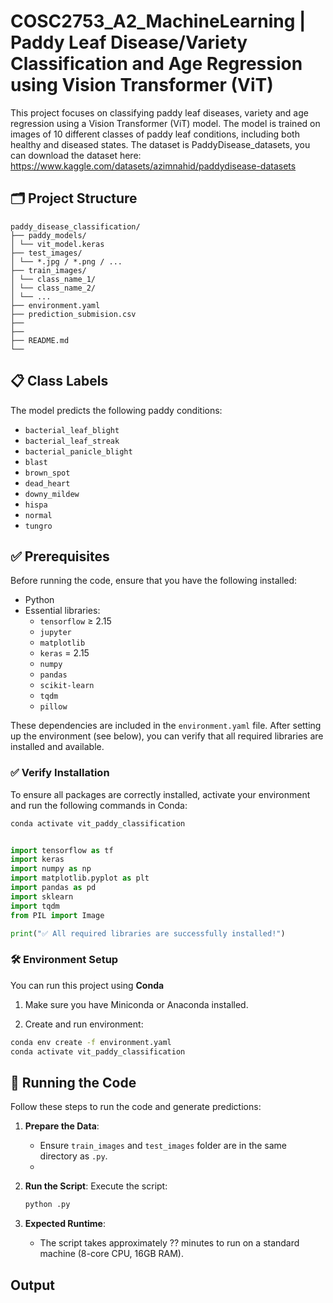 # COSC2753_A2_MachineLearning | Paddy Leaf Disease/Variety Classification and Age Regression using Vision Transformer (ViT)

This project focuses on classifying paddy leaf diseases, variety and age regression using a Vision Transformer (ViT) model. The model is trained on images of 10 different classes of paddy leaf conditions, including both healthy and diseased states. The dataset is PaddyDisease_datasets, you can download the dataset here: https://www.kaggle.com/datasets/azimnahid/paddydisease-datasets

## 🗂️ Project Structure
```
paddy_disease_classification/
├── paddy_models/ 
│ └── vit_model.keras
├── test_images/ 
│ └── *.jpg / *.png / ...
├── train_images/ 
│ └── class_name_1/
│ └── class_name_2/
│ └── ...
├── environment.yaml 
├── prediction_submision.csv
├── 
├── 
├── README.md
└── 
```



## 📋 Class Labels

The model predicts the following paddy conditions:
- `bacterial_leaf_blight`
- `bacterial_leaf_streak`
- `bacterial_panicle_blight`
- `blast`
- `brown_spot`
- `dead_heart`
- `downy_mildew`
- `hispa`
- `normal`
- `tungro`
  
## ✅ Prerequisites

Before running the code, ensure that you have the following installed:

- Python 
- Essential libraries:
  - `tensorflow` ≥ 2.15
  - `jupyter`
  - `matplotlib`
  - `keras` = 2.15
  - `numpy`
  - `pandas`
  - `scikit-learn`
  - `tqdm`
  - `pillow`

These dependencies are included in the `environment.yaml` file. After setting up the environment (see below), you can verify that all required libraries are installed and available.

### ✅ Verify Installation

To ensure all packages are correctly installed, activate your environment and run the following commands in Conda:

```bash
conda activate vit_paddy_classification
```
```python

import tensorflow as tf
import keras
import numpy as np
import matplotlib.pyplot as plt
import pandas as pd
import sklearn
import tqdm
from PIL import Image

print("✅ All required libraries are successfully installed!")

```

### 🛠️ Environment Setup

You can run this project using **Conda**

1. Make sure you have Miniconda or Anaconda installed.

2. Create and run environment:
```bash
conda env create -f environment.yaml
conda activate vit_paddy_classification
```

## 💼 Running the Code
Follow these steps to run the code and generate predictions:
1. **Prepare the Data**:
   - Ensure `train_images` and `test_images` folder are in the same directory as `.py`.
   - 

2. **Run the Script**:
   Execute the script:
   ```bash
   python .py
   ```

3. **Expected Runtime**:
   - The script takes approximately ?? minutes to run on a standard machine (8-core CPU, 16GB RAM).

## Output




